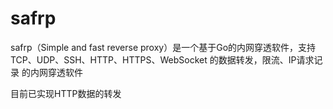 # safrp
safrp（Simple and fast reverse proxy）是一个基于Go的内网穿透软件，支持 TCP、UDP、SSH、HTTP、HTTPS、WebSocket 的数据转发，限流、IP请求记录 的内网穿透软件

目前已实现HTTP数据的转发

